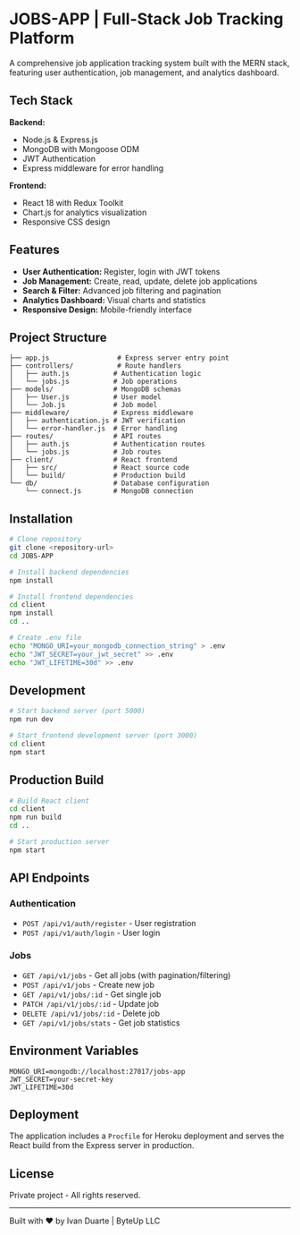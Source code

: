# JOBS-APP | Full-Stack Job Tracking Platform

A comprehensive job application tracking system built with the MERN stack, featuring user authentication, job management, and analytics dashboard.

## Tech Stack

**Backend:**
- Node.js & Express.js
- MongoDB with Mongoose ODM
- JWT Authentication
- Express middleware for error handling

**Frontend:**
- React 18 with Redux Toolkit
- Chart.js for analytics visualization
- Responsive CSS design

## Features

- **User Authentication:** Register, login with JWT tokens
- **Job Management:** Create, read, update, delete job applications
- **Search & Filter:** Advanced job filtering and pagination
- **Analytics Dashboard:** Visual charts and statistics
- **Responsive Design:** Mobile-friendly interface

## Project Structure

```
├── app.js                 # Express server entry point
├── controllers/           # Route handlers
│   ├── auth.js           # Authentication logic
│   └── jobs.js           # Job operations
├── models/               # MongoDB schemas
│   ├── User.js           # User model
│   └── Job.js            # Job model
├── middleware/           # Express middleware
│   ├── authentication.js # JWT verification
│   └── error-handler.js  # Error handling
├── routes/               # API routes
│   ├── auth.js           # Authentication routes
│   └── jobs.js           # Job routes
├── client/               # React frontend
│   ├── src/              # React source code
│   └── build/            # Production build
└── db/                   # Database configuration
    └── connect.js        # MongoDB connection
```

## Installation

```bash
# Clone repository
git clone <repository-url>
cd JOBS-APP

# Install backend dependencies
npm install

# Install frontend dependencies
cd client
npm install
cd ..

# Create .env file
echo "MONGO_URI=your_mongodb_connection_string" > .env
echo "JWT_SECRET=your_jwt_secret" >> .env
echo "JWT_LIFETIME=30d" >> .env
```

## Development

```bash
# Start backend server (port 5000)
npm run dev

# Start frontend development server (port 3000)
cd client
npm start
```

## Production Build

```bash
# Build React client
cd client
npm run build
cd ..

# Start production server
npm start
```

## API Endpoints

### Authentication
- `POST /api/v1/auth/register` - User registration
- `POST /api/v1/auth/login` - User login

### Jobs
- `GET /api/v1/jobs` - Get all jobs (with pagination/filtering)
- `POST /api/v1/jobs` - Create new job
- `GET /api/v1/jobs/:id` - Get single job
- `PATCH /api/v1/jobs/:id` - Update job
- `DELETE /api/v1/jobs/:id` - Delete job
- `GET /api/v1/jobs/stats` - Get job statistics

## Environment Variables

```
MONGO_URI=mongodb://localhost:27017/jobs-app
JWT_SECRET=your-secret-key
JWT_LIFETIME=30d
```

## Deployment

The application includes a `Procfile` for Heroku deployment and serves the React build from the Express server in production.

## License

Private project - All rights reserved.

---

Built with ❤️ by Ivan Duarte | ByteUp LLC